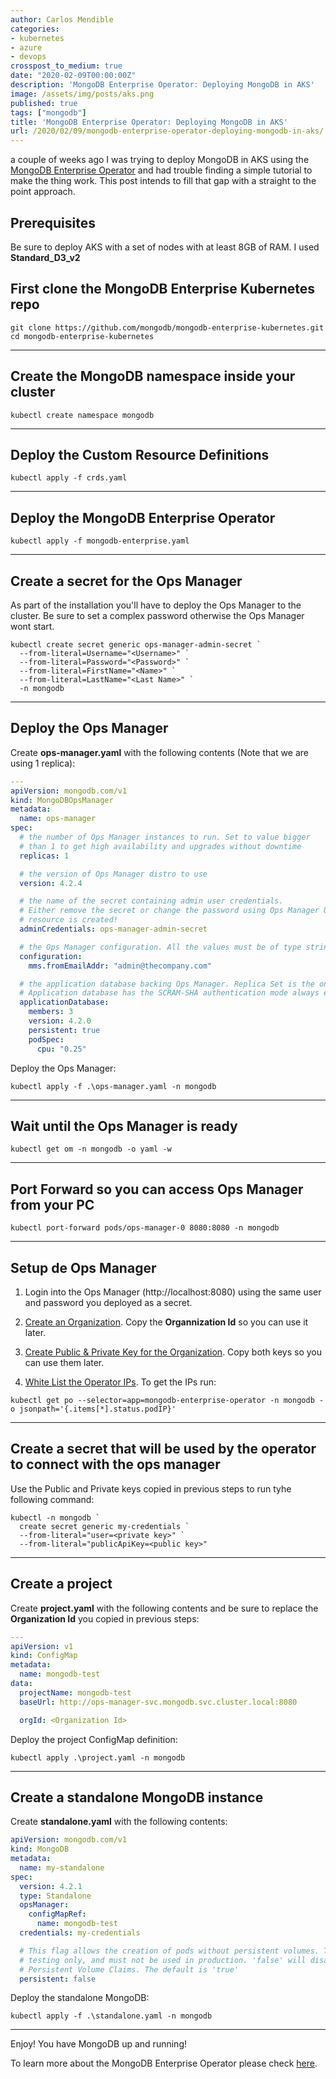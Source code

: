 ```yaml
---
author: Carlos Mendible
categories:
- kubernetes
- azure
- devops
crosspost_to_medium: true
date: "2020-02-09T00:00:00Z"
description: 'MongoDB Enterprise Operator: Deploying MongoDB in AKS'
image: /assets/img/posts/aks.png
published: true
tags: ["mongodb"]
title: 'MongoDB Enterprise Operator: Deploying MongoDB in AKS'
url: /2020/02/09/mongodb-enterprise-operator-deploying-mongodb-in-aks/
---
```


a couple of weeks ago I was trying to deploy MongoDB in AKS using the [MongoDB Enterprise Operator](https://docs.mongodb.com/kubernetes-operator/master/tutorial/install-k8s-operator/) and had trouble finding a simple tutorial to make the thing work. This post intends to fill that gap with a straight to the point approach.

## Prerequisites

Be sure to deploy AKS with a set of nodes with at least 8GB of RAM. I used **Standard_D3_v2**

## First clone the MongoDB Enterprise Kubernetes repo 

``` shell
git clone https://github.com/mongodb/mongodb-enterprise-kubernetes.git
cd mongodb-enterprise-kubernetes
```

---

## Create the MongoDB namespace inside your cluster

``` shell
kubectl create namespace mongodb
```

---

## Deploy the Custom Resource Definitions

``` shell
kubectl apply -f crds.yaml
```

---

## Deploy the MongoDB Enterprise Operator

``` shell
kubectl apply -f mongodb-enterprise.yaml
```

---

## Create a secret for the Ops Manager

As part of the installation you'll have to deploy the Ops Manager to the cluster. Be sure to set a complex password otherwise the Ops Manager wont start.

``` shell
kubectl create secret generic ops-manager-admin-secret `
  --from-literal=Username="<Username>" `
  --from-literal=Password="<Password>" `
  --from-literal=FirstName="<Name>" `
  --from-literal=LastName="<Last Name>" `
  -n mongodb
```

---

## Deploy the Ops Manager

Create **ops-manager.yaml** with the following contents (Note that we are using 1 replica):

``` yaml
---
apiVersion: mongodb.com/v1
kind: MongoDBOpsManager
metadata:
  name: ops-manager
spec:
  # the number of Ops Manager instances to run. Set to value bigger
  # than 1 to get high availability and upgrades without downtime
  replicas: 1

  # the version of Ops Manager distro to use
  version: 4.2.4

  # the name of the secret containing admin user credentials.
  # Either remove the secret or change the password using Ops Manager UI after the Ops Manager
  # resource is created!
  adminCredentials: ops-manager-admin-secret

  # the Ops Manager configuration. All the values must be of type string
  configuration:
    mms.fromEmailAddr: "admin@thecompany.com"

  # the application database backing Ops Manager. Replica Set is the only supported type
  # Application database has the SCRAM-SHA authentication mode always enabled
  applicationDatabase:
    members: 3
    version: 4.2.0
    persistent: true
    podSpec:
      cpu: "0.25"
```

Deploy the Ops Manager:

``` shell
kubectl apply -f .\ops-manager.yaml -n mongodb
```

---

## Wait until the Ops Manager is ready

``` shell
kubectl get om -n mongodb -o yaml -w
```

---

## Port Forward so you can access Ops Manager from your PC

``` shell
kubectl port-forward pods/ops-manager-0 8080:8080 -n mongodb
```

---

## Setup de Ops Manager

1. Login into the Ops Manager (http://localhost:8080) using the same user and password you deployed as a secret.

2. [Create an Organization](http://docs.opsmanager.mongodb.com/current/tutorial/manage-organizations/). Copy the **Organnization Id** so you can use it later.

3. [Create Public & Private Key for the Organization](https://docs.opsmanager.mongodb.com/rapid/tutorial/configure-public-api-access/#configure-public-api-access). Copy both keys so you can use them later.

4. [White List the Operator IPs](https://docs.opsmanager.mongodb.com/rapid/tutorial/configure-public-api-access/#create-org-app-api-key). To get the IPs run:

``` shell
kubectl get po --selector=app=mongodb-enterprise-operator -n mongodb -o jsonpath='{.items[*].status.podIP}'
```

---

## Create a secret that will be used by the operator to connect with the ops manager

Use the Public and Private keys copied in previous steps to run tyhe following command:

``` shell
kubectl -n mongodb `
  create secret generic my-credentials `
  --from-literal="user=<private key>" `
  --from-literal="publicApiKey=<public key>"
```

---

## Create a project

Create **project.yaml** with the following contents and be sure to replace the **Organization Id** you copied in previous steps:

``` yaml
---
apiVersion: v1
kind: ConfigMap
metadata:
  name: mongodb-test
data:
  projectName: mongodb-test
  baseUrl: http://ops-manager-svc.mongodb.svc.cluster.local:8080

  orgId: <Organization Id>
```

Deploy the project ConfigMap definition:

``` shell
kubectl apply .\project.yaml -n mongodb
```

---

## Create a standalone MongoDB instance

Create **standalone.yaml** with the following contents:

``` yaml
apiVersion: mongodb.com/v1
kind: MongoDB
metadata:
  name: my-standalone
spec:
  version: 4.2.1
  type: Standalone
  opsManager:
    configMapRef:
      name: mongodb-test
  credentials: my-credentials

  # This flag allows the creation of pods without persistent volumes. This is for
  # testing only, and must not be used in production. 'false' will disable
  # Persistent Volume Claims. The default is 'true'
  persistent: false
```

Deploy the standalone MongoDB:

``` shell
kubectl apply -f .\standalone.yaml -n mongodb
```

---

Enjoy! You have MongoDB up and running!

To learn more about the MongoDB Enterprise Operator please check [here](https://docs.mongodb.com/kubernetes-operator/master/tutorial/install-k8s-operator/).